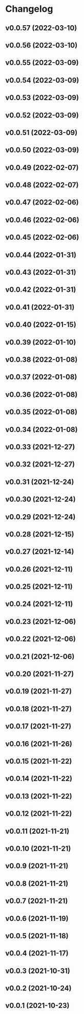 # Changelog

<!--next-version-placeholder-->

## v0.0.57 (2022-03-10)


## v0.0.56 (2022-03-10)


## v0.0.55 (2022-03-09)


## v0.0.54 (2022-03-09)


## v0.0.53 (2022-03-09)


## v0.0.52 (2022-03-09)


## v0.0.51 (2022-03-09)


## v0.0.50 (2022-03-09)


## v0.0.49 (2022-02-07)


## v0.0.48 (2022-02-07)


## v0.0.47 (2022-02-06)


## v0.0.46 (2022-02-06)


## v0.0.45 (2022-02-06)


## v0.0.44 (2022-01-31)


## v0.0.43 (2022-01-31)


## v0.0.42 (2022-01-31)


## v0.0.41 (2022-01-31)


## v0.0.40 (2022-01-15)


## v0.0.39 (2022-01-10)


## v0.0.38 (2022-01-08)


## v0.0.37 (2022-01-08)


## v0.0.36 (2022-01-08)


## v0.0.35 (2022-01-08)


## v0.0.34 (2022-01-08)


## v0.0.33 (2021-12-27)


## v0.0.32 (2021-12-27)


## v0.0.31 (2021-12-24)


## v0.0.30 (2021-12-24)


## v0.0.29 (2021-12-24)


## v0.0.28 (2021-12-15)


## v0.0.27 (2021-12-14)


## v0.0.26 (2021-12-11)


## v0.0.25 (2021-12-11)


## v0.0.24 (2021-12-11)


## v0.0.23 (2021-12-06)


## v0.0.22 (2021-12-06)


## v0.0.21 (2021-12-06)


## v0.0.20 (2021-11-27)


## v0.0.19 (2021-11-27)


## v0.0.18 (2021-11-27)


## v0.0.17 (2021-11-27)


## v0.0.16 (2021-11-26)


## v0.0.15 (2021-11-22)


## v0.0.14 (2021-11-22)


## v0.0.13 (2021-11-22)


## v0.0.12 (2021-11-22)


## v0.0.11 (2021-11-21)


## v0.0.10 (2021-11-21)


## v0.0.9 (2021-11-21)


## v0.0.8 (2021-11-21)


## v0.0.7 (2021-11-21)


## v0.0.6 (2021-11-19)


## v0.0.5 (2021-11-18)


## v0.0.4 (2021-11-17)


## v0.0.3 (2021-10-31)


## v0.0.2 (2021-10-24)


## v0.0.1 (2021-10-23)

